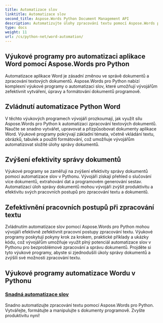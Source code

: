 ```yaml
---
title: Automatizace slov
linktitle: Automatizace slov
second_title: Aspose.Words Python Document Management API
description: Automatizujte úlohy zpracování textu pomocí Aspose.Words pro Python. Zjednodušte správu dokumentů a zvyšte efektivitu automatizace aplikace Word.
type: docs
weight: 11
url: /cs/python-net/word-automation/
---
```

## Výukové programy pro automatizaci aplikace Word pomocí Aspose.Words pro Python

Automatizace aplikace Word je zásadní změnou ve správě dokumentů a zpracování textových dokumentů. Aspose.Words pro Python nabízí komplexní výukové programy o automatizaci slov, které umožňují vývojářům zefektivnit vytváření, úpravy a formátování dokumentů programově.

## Zvládnutí automatizace Python Word

V těchto výukových programech vývojáři prozkoumají, jak využít sílu Aspose.Words pro Python k automatizaci zpracování textových dokumentů. Naučte se snadno vytvářet, upravovat a přizpůsobovat dokumenty aplikace Word. Výukové programy pokrývají základní témata, včetně vkládání textu, obrázků, tabulek a použití formátování, což umožňuje vývojářům automatizovat složité úlohy správy dokumentů.

## Zvýšení efektivity správy dokumentů

Výukové programy se zaměřují na zvýšení efektivity správy dokumentů pomocí automatizace slov v Pythonu. Vývojáři získají přehled o slučování více dokumentů, extrahování dat a programovém generování sestav. Automatizací úloh správy dokumentů mohou vývojáři zvýšit produktivitu a efektivitu svých pracovních postupů pro zpracování textu a dokumentů.

## Zefektivnění pracovních postupů při zpracování textu

Zvládnutím automatizace slov pomocí Aspose.Words pro Python mohou vývojáři efektivně zefektivnit pracovní postupy zpracování textu. Výukové programy poskytují pokyny krok za krokem, praktické příklady a ukázky kódu, což vývojářům umožňuje využít plný potenciál automatizace slov v Pythonu pro bezproblémové zpracování a správu dokumentů. Projděte si tyto výukové programy, abyste si zjednodušili úkoly správy dokumentů a zvýšili své možnosti zpracování textu.

## Výukové programy automatizace Wordu v Pythonu
### [Snadná automatizace slov](./word-automation-made-easy/)
Snadno automatizujte zpracování textu pomocí Aspose.Words pro Python. Vytvářejte, formátujte a manipulujte s dokumenty programově. Zvyšte produktivitu nyní!